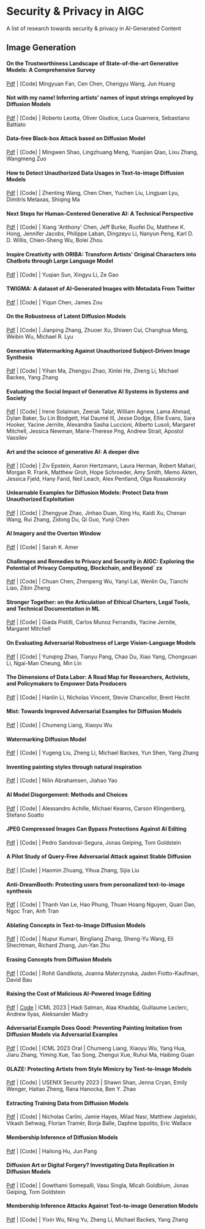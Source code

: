 # Security & Privacy in AIGC
A list of research towards security & privacy in AI-Generated Content

## Image Generation

#### On the Trustworthiness Landscape of State-of-the-art Generative Models: A Comprehensive Survey
[Pdf](https://arxiv.org/abs/2307.16680) | [Code] Mingyuan Fan, Cen Chen, Chengyu Wang, Jun Huang

#### Not with my name! Inferring artists' names of input strings employed by Diffusion Models
[Pdf](https://arxiv.org/abs/2307.13527) | [Code] | Roberto Leotta, Oliver Giudice, Luca Guarnera, Sebastiano Battiato

#### Data-free Black-box Attack based on Diffusion Model
[Pdf](https://arxiv.org/abs/2307.12872) | [Code] | Mingwen Shao, Lingzhuang Meng, Yuanjian Qiao, Lixu Zhang, Wangmeng Zuo

#### How to Detect Unauthorized Data Usages in Text-to-image Diffusion Models
[Pdf](https://arxiv.org/abs/2307.03108) | [Code] | Zhenting Wang, Chen Chen, Yuchen Liu, Lingjuan Lyu, Dimitris Metaxas, Shiqing Ma

#### Next Steps for Human-Centered Generative AI: A Technical Perspective
[Pdf](https://arxiv.org/abs/2306.15774) | [Code] | Xiang 'Anthony' Chen, Jeff Burke, Ruofei Du, Matthew K. Hong, Jennifer Jacobs, Philippe Laban, Dingzeyu Li, Nanyun Peng, Karl D. D. Willis, Chien-Sheng Wu, Bolei Zhou

#### Inspire Creativity with ORIBA: Transform Artists' Original Characters into Chatbots through Large Language Model
[Pdf](https://arxiv.org/abs/2306.09776) | [Code] | Yuqian Sun, Xingyu Li, Ze Gao

#### TWIGMA: A dataset of AI-Generated Images with Metadata From Twitter
[Pdf](https://arxiv.org/abs/2306.08310) | [Code] | Yiqun Chen, James Zou

#### On the Robustness of Latent Diffusion Models
[Pdf](https://arxiv.org/abs/2306.08257) | [Code] | Jianping Zhang, Zhuoer Xu, Shiwen Cui, Changhua Meng, Weibin Wu, Michael R. Lyu

#### Generative Watermarking Against Unauthorized Subject-Driven Image Synthesis
[Pdf](https://arxiv.org/abs/2306.07754) | [Code] | Yihan Ma, Zhengyu Zhao, Xinlei He, Zheng Li, Michael Backes, Yang Zhang

#### Evaluating the Social Impact of Generative AI Systems in Systems and Society
[Pdf](https://arxiv.org/abs/2306.05949) | [Code] | Irene Solaiman, Zeerak Talat, William Agnew, Lama Ahmad, Dylan Baker, Su Lin Blodgett, Hal Daumé III, Jesse Dodge, Ellie Evans, Sara Hooker, Yacine Jernite, Alexandra Sasha Luccioni, Alberto Lusoli, Margaret Mitchell, Jessica Newman, Marie-Therese Png, Andrew Strait, Apostol Vassilev

#### Art and the science of generative AI: A deeper dive
[Pdf](https://arxiv.org/abs/2306.04141) | [Code] | Ziv Epstein, Aaron Hertzmann, Laura Herman, Robert Mahari, Morgan R. Frank, Matthew Groh, Hope Schroeder, Amy Smith, Memo Akten, Jessica Fjeld, Hany Farid, Neil Leach, Alex Pentland, Olga Russakovsky

#### Unlearnable Examples for Diffusion Models: Protect Data from Unauthorized Exploitation
[Pdf](https://arxiv.org/abs/2306.01902) | [Code] | Zhengyue Zhao, Jinhao Duan, Xing Hu, Kaidi Xu, Chenan Wang, Rui Zhang, Zidong Du, Qi Guo, Yunji Chen

#### AI Imagery and the Overton Window
[Pdf](https://arxiv.org/abs/2306.00080) | [Code] | Sarah K. Amer

#### Challenges and Remedies to Privacy and Security in AIGC: Exploring the Potential of Privacy Computing, Blockchain, and Beyond`  zx
[Pdf](https://arxiv.org/abs/2306.00419) | [Code] | Chuan Chen, Zhenpeng Wu, Yanyi Lai, Wenlin Ou, Tianchi Liao, Zibin Zheng

#### Stronger Together: on the Articulation of Ethical Charters, Legal Tools, and Technical Documentation in ML
[Pdf](https://arxiv.org/abs/2305.18615) | [Code] | Giada Pistilli, Carlos Munoz Ferrandis, Yacine Jernite, Margaret Mitchell

#### On Evaluating Adversarial Robustness of Large Vision-Language Models
[Pdf](https://arxiv.org/abs/2305.16934) | [Code] | Yunqing Zhao, Tianyu Pang, Chao Du, Xiao Yang, Chongxuan Li, Ngai-Man Cheung, Min Lin

#### The Dimensions of Data Labor: A Road Map for Researchers, Activists, and Policymakers to Empower Data Producers
[Pdf](https://arxiv.org/abs/2305.13238) | [Code] | Hanlin Li, Nicholas Vincent, Stevie Chancellor, Brent Hecht

#### Mist: Towards Improved Adversarial Examples for Diffusion Models
[Pdf](https://arxiv.org/abs/2305.12683) | [Code] | Chumeng Liang, Xiaoyu Wu

#### Watermarking Diffusion Model
[Pdf](https://arxiv.org/abs/2305.12502) | [Code] | Yugeng Liu, Zheng Li, Michael Backes, Yun Shen, Yang Zhang

#### Inventing painting styles through natural inspiration
[Pdf](https://arxiv.org/abs/2305.12015) | [Code] | Nilin Abrahamsen, Jiahao Yao

#### AI Model Disgorgement: Methods and Choices
[Pdf](https://arxiv.org/abs/2304.03545) | [Code] | Alessandro Achille, Michael Kearns, Carson Klingenberg, Stefano Soatto

#### JPEG Compressed Images Can Bypass Protections Against AI Editing
[Pdf](https://arxiv.org/abs/2304.02234) | [Code] | Pedro Sandoval-Segura, Jonas Geiping, Tom Goldstein

#### A Pilot Study of Query-Free Adversarial Attack against Stable Diffusion
[Pdf](https://arxiv.org/abs/2303.16378) | [Code] | Haomin Zhuang, Yihua Zhang, Sijia Liu

#### Anti-DreamBooth: Protecting users from personalized text-to-image synthesis
[Pdf](https://arxiv.org/abs/2303.15433) | [Code] | Thanh Van Le, Hao Phung, Thuan Hoang Nguyen, Quan Dao, Ngoc Tran, Anh Tran

#### Ablating Concepts in Text-to-Image Diffusion Models
[Pdf](https://arxiv.org/abs/2303.13516) | [Code] | Nupur Kumari, Bingliang Zhang, Sheng-Yu Wang, Eli Shechtman, Richard Zhang, Jun-Yan Zhu

#### Erasing Concepts from Diffusion Models
[Pdf](https://arxiv.org/abs/2303.07345) | [Code] | Rohit Gandikota, Joanna Materzynska, Jaden Fiotto-Kaufman, David Bau

#### Raising the Cost of Malicious AI-Powered Image Editing
[Pdf](https://arxiv.org/abs/2302.06588) | [Code](https://github.com/madrylab/photoguard) | ICML 2023 | Hadi Salman, Alaa Khaddaj, Guillaume Leclerc, Andrew Ilyas, Aleksander Madry

#### Adversarial Example Does Good: Preventing Painting Imitation from Diffusion Models via Adversarial Examples
[Pdf](https://arxiv.org/abs/2302.04578) | [Code] | ICML 2023 Oral | Chumeng Liang, Xiaoyu Wu, Yang Hua, Jiaru Zhang, Yiming Xue, Tao Song, Zhengui Xue, Ruhui Ma, Haibing Guan

#### GLAZE: Protecting Artists from Style Mimicry by Text-to-Image Models
[Pdf](https://arxiv.org/abs/2302.04222) | [Code] | USENIX Security 2023 | Shawn Shan, Jenna Cryan, Emily Wenger, Haitao Zheng, Rana Hanocka, Ben Y. Zhao

#### Extracting Training Data from Diffusion Models
[Pdf](https://arxiv.org/abs/2301.13188) | [Code] | Nicholas Carlini, Jamie Hayes, Milad Nasr, Matthew Jagielski, Vikash Sehwag, Florian Tramèr, Borja Balle, Daphne Ippolito, Eric Wallace


#### Membership Inference of Diffusion Models
[Pdf](https://arxiv.org/abs/2301.09956) | [Code] | Hailong Hu, Jun Pang

#### Diffusion Art or Digital Forgery? Investigating Data Replication in Diffusion Models
[Pdf](https://arxiv.org/abs/2212.03860) | [Code] | Gowthami Somepalli, Vasu Singla, Micah Goldblum, Jonas Geiping, Tom Goldstein

#### Membership Inference Attacks Against Text-to-image Generation Models
[Pdf](https://arxiv.org/abs/2210.00968) | [Code] | Yixin Wu, Ning Yu, Zheng Li, Michael Backes, Yang Zhang


<!-- ## Text Generation -->

